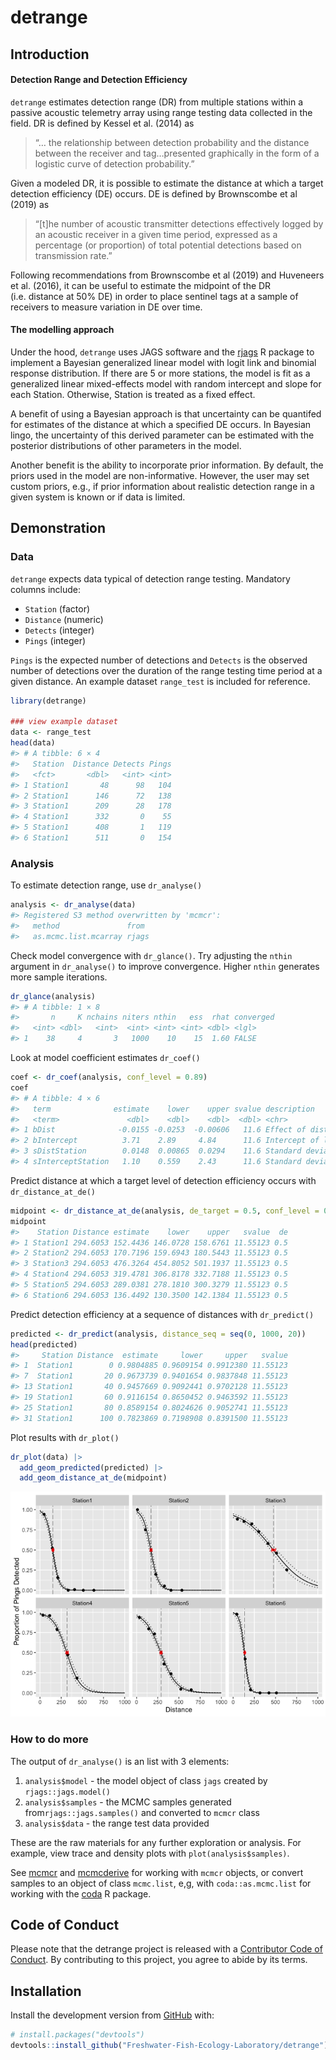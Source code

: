 
<!-- README.md is generated from README.Rmd. Please edit that file -->

# detrange

## Introduction

#### Detection Range and Detection Efficiency

`detrange` estimates detection range (DR) from multiple stations within
a passive acoustic telemetry array using range testing data collected in
the field. DR is defined by Kessel et al. (2014) as

> “… the relationship between detection probability and the distance
> between the receiver and tag…presented graphically in the form of a
> logistic curve of detection probability.”

Given a modeled DR, it is possible to estimate the distance at which a
target detection efficiency (DE) occurs. DE is defined by Brownscombe et
al (2019) as

> “\[t\]he number of acoustic transmitter detections effectively logged
> by an acoustic receiver in a given time period, expressed as a
> percentage (or proportion) of total potential detections based on
> transmission rate.”

Following recommendations from Brownscombe et al (2019) and Huveneers et
al. (2016), it can be useful to estimate the midpoint of the DR
(i.e. distance at 50% DE) in order to place sentinel tags at a sample of
receivers to measure variation in DE over time.

#### The modelling approach

Under the hood, `detrange` uses JAGS software and the
[rjags](https://cran.r-project.org/web/packages/rjags/rjags.pdf) R
package to implement a Bayesian generalized linear model with logit link
and binomial response distribution. If there are 5 or more stations, the
model is fit as a generalized linear mixed-effects model with random
intercept and slope for each Station. Otherwise, Station is treated as a
fixed effect.

A benefit of using a Bayesian approach is that uncertainty can be
quantifed for estimates of the distance at which a specified DE occurs.
In Bayesian lingo, the uncertainty of this derived parameter can be
estimated with the posterior distributions of other parameters in the
model.

Another benefit is the ability to incorporate prior information. By
default, the priors used in the model are non-informative. However, the
user may set custom priors, e.g., if prior information about realistic
detection range in a given system is known or if data is limited.

## Demonstration

### Data

`detrange` expects data typical of detection range testing. Mandatory
columns include:

-   `Station` (factor)  
-   `Distance` (numeric)  
-   `Detects` (integer)  
-   `Pings` (integer)

`Pings` is the expected number of detections and `Detects` is the
observed number of detections over the duration of the range testing
time period at a given distance. An example dataset `range_test` is
included for reference.

``` r
library(detrange)

### view example dataset
data <- range_test
head(data)
#> # A tibble: 6 × 4
#>   Station  Distance Detects Pings
#>   <fct>       <dbl>   <int> <int>
#> 1 Station1       48      98   104
#> 2 Station1      146      72   138
#> 3 Station1      209      28   178
#> 4 Station1      332       0    55
#> 5 Station1      408       1   119
#> 6 Station1      511       0   154
```

### Analysis

To estimate detection range, use `dr_analyse()`

``` r
analysis <- dr_analyse(data)
#> Registered S3 method overwritten by 'mcmcr':
#>   method               from 
#>   as.mcmc.list.mcarray rjags
```

Check model convergence with `dr_glance()`. Try adjusting the `nthin`
argument in `dr_analyse()` to improve convergence. Higher `nthin`
generates more sample iterations.

``` r
dr_glance(analysis)
#> # A tibble: 1 × 8
#>       n     K nchains niters nthin   ess  rhat converged
#>   <int> <dbl>   <int>  <int> <int> <int> <dbl> <lgl>    
#> 1    38     4       3   1000    10    15  1.60 FALSE
```

Look at model coefficient estimates `dr_coef()`

``` r
coef <- dr_coef(analysis, conf_level = 0.89)
coef
#> # A tibble: 4 × 6
#>   term              estimate    lower    upper svalue description               
#>   <term>               <dbl>    <dbl>    <dbl>  <dbl> <chr>                     
#> 1 bDist              -0.0155 -0.0253  -0.00606   11.6 Effect of distance on log…
#> 2 bIntercept          3.71    2.89     4.84      11.6 Intercept of logit(`eDete…
#> 3 sDistStation        0.0148  0.00865  0.0294    11.6 Standard deviation of `bD…
#> 4 sInterceptStation   1.10    0.559    2.43      11.6 Standard deviation of `bI…
```

Predict distance at which a target level of detection efficiency occurs
with `dr_distance_at_de()`

``` r
midpoint <- dr_distance_at_de(analysis, de_target = 0.5, conf_level = 0.8)
midpoint
#>    Station Distance estimate    lower    upper   svalue  de
#> 1 Station1 294.6053 152.4436 146.0728 158.6761 11.55123 0.5
#> 2 Station2 294.6053 170.7196 159.6943 180.5443 11.55123 0.5
#> 3 Station3 294.6053 476.3264 454.8052 501.1937 11.55123 0.5
#> 4 Station4 294.6053 319.4781 306.8178 332.7188 11.55123 0.5
#> 5 Station5 294.6053 289.0381 278.1810 300.3279 11.55123 0.5
#> 6 Station6 294.6053 136.4492 130.3500 142.1384 11.55123 0.5
```

Predict detection efficiency at a sequence of distances with
`dr_predict()`

``` r
predicted <- dr_predict(analysis, distance_seq = seq(0, 1000, 20)) 
head(predicted)
#>     Station Distance  estimate     lower     upper   svalue
#> 1  Station1        0 0.9804885 0.9609154 0.9912380 11.55123
#> 7  Station1       20 0.9673739 0.9401654 0.9837848 11.55123
#> 13 Station1       40 0.9457669 0.9092441 0.9702128 11.55123
#> 19 Station1       60 0.9116154 0.8650452 0.9463592 11.55123
#> 25 Station1       80 0.8589154 0.8024626 0.9052741 11.55123
#> 31 Station1      100 0.7823869 0.7198908 0.8391500 11.55123
```

Plot results with `dr_plot()`

``` r
dr_plot(data) |>
  add_geom_predicted(predicted) |>
  add_geom_distance_at_de(midpoint)
```

![](man/figures/README-unnamed-chunk-7-1.png)<!-- -->

### How to do more

The output of `dr_analyse()` is an list with 3 elements:  
1. `analysis$model` - the model object of class `jags` created by
`rjags::jags.model()`  
1. `analysis$samples` - the MCMC samples generated
from`rjags::jags.samples()` and converted to `mcmcr` class  
1. `analysis$data` - the range test data provided

These are the raw materials for any further exploration or analysis. For
example, view trace and density plots with `plot(analysis$samples)`.

See [mcmcr](https://github.com/poissonconsulting/mcmcr) and
[mcmcderive](https://github.com/poissonconsulting/mcmcderive) for
working with `mcmcr` objects, or convert samples to an object of class
`mcmc.list`, e,g, with `coda::as.mcmc.list` for working with the
[coda](https://github.com/cran/coda) R package.

## Code of Conduct

Please note that the detrange project is released with a [Contributor
Code of
Conduct](https://contributor-covenant.org/version/2/0/CODE_OF_CONDUCT.html).
By contributing to this project, you agree to abide by its terms.

## Installation

Install the development version from [GitHub](https://github.com/) with:

``` r
# install.packages("devtools")
devtools::install_github("Freshwater-Fish-Ecology-Laboratory/detrange")
```
